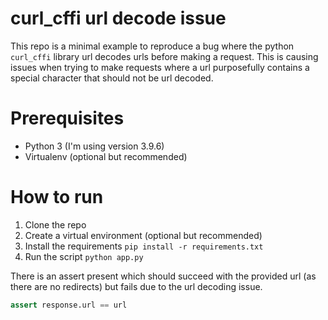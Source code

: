 # curl_cffi url decode issue
This repo is a minimal example to reproduce a bug where the python `curl_cffi` library url decodes urls before making a request.
This is causing issues when trying to make requests where a url purposefully contains a special character that should not be url decoded.

# Prerequisites
- Python 3 (I'm using version 3.9.6)
- Virtualenv (optional but recommended)

# How to run
1. Clone the repo
2. Create a virtual environment (optional but recommended)
3. Install the requirements `pip install -r requirements.txt`
4. Run the script `python app.py`

There is an assert present which should succeed with the provided url (as there are no redirects) but fails due to the url decoding issue.

```python
assert response.url == url
```

